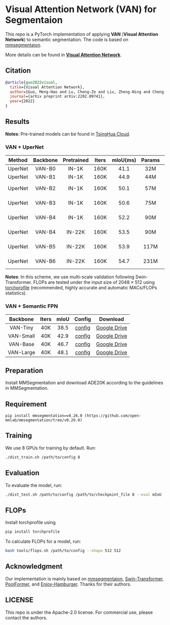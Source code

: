 # Visual Attention Network (VAN) for Segmentaion

This repo is a PyTorch implementation of applying **VAN** (**Visual Attention Network**) to semantic segmentation.
The code is based on [mmsegmentaion](https://github.com/open-mmlab/mmsegmentation/tree/v0.12.0).

More details can be found in [**Visual Attention Network**](https://arxiv.org/abs/2202.09741).

## Citation

```bib
@article{guo2022visual,
  title={Visual Attention Network},
  author={Guo, Meng-Hao and Lu, Cheng-Ze and Liu, Zheng-Ning and Cheng, Ming-Ming and Hu, Shi-Min},
  journal={arXiv preprint arXiv:2202.09741},
  year={2022}
}
```

## Results

**Notes**: Pre-trained models can be found in [TsingHua Cloud](https://cloud.tsinghua.edu.cn/d/0100f0cea37d41ba8d08/).

### VAN + UperNet

|   Method  |    Backbone     |  Pretrained | Iters | mIoU(ms) | Params | FLOPs  | Config | Download  |
| :-------: | :-------------: | :-----: | :---: | :--: | :----: | :----: | :----: | :-------: |
|  UperNet  |    VAN-B0  | IN-1K | 160K | 41.1 | 32M | - | [config](https://github.com/Visual-Attention-Network/VAN-Segmentation/blob/main/configs/upernet/1k_pretrained/upernet_van_b0_512x512_160k_ade20k.py)  | - |
|  UperNet  |    VAN-B1  | IN-1K  | 160K |  44.9  | 44M | - | [config](https://github.com/Visual-Attention-Network/VAN-Segmentation/blob/main/configs/upernet/1k_pretrained/upernet_van_b1_512x512_160k_ade20k.py)  | - |
|  UperNet  |    VAN-B2  | IN-1K  | 160K |  50.1 | 57M | 948G | [config](https://github.com/Visual-Attention-Network/VAN-Segmentation/blob/main/configs/upernet/1k_pretrained/upernet_van_b2_512x512_160k_ade20k.py)  | [TsingHua Cloud](https://cloud.tsinghua.edu.cn/f/68c8b494f3824d30bf07/?dl=1) |
|  UperNet  |    VAN-B3  | IN-1K  | 160K |  50.6 | 75M | 1030G | [config](https://github.com/Visual-Attention-Network/VAN-Segmentation/blob/main/configs/upernet/1k_pretrained/upernet_van_b3_512x512_160k_ade20k.py)  | [TsingHua Cloud](https://cloud.tsinghua.edu.cn/f/97bde65fbe334b358797/?dl=1) |
|  UperNet  |    VAN-B4  | IN-1K  | 160K |  52.2 |  90M | 1098G | [config](https://github.com/Visual-Attention-Network/VAN-Segmentation/blob/main/configs/upernet/1k_pretrained/upernet_van_b4_512x512_160k_ade20k.py)  | [TsingHua Cloud](https://cloud.tsinghua.edu.cn/f/5273f92c77a94395b804/?dl=1) |
|  UperNet  |    VAN-B4  | IN-22K | 160K |  53.5 | 90M  | 1098G | [config](https://github.com/Visual-Attention-Network/VAN-Segmentation/blob/main/configs/upernet/22k_pretrained/upernet_van_b4_512x512_160k_ade20k_22k.py)  | [TsingHua Cloud](https://cloud.tsinghua.edu.cn/f/8f1f0a9c4c71478fa43b/?dl=1) |
|  UperNet  |    VAN-B5  | IN-22K | 160K |  53.9 |  117M | 1208G | [config](https://github.com/Visual-Attention-Network/VAN-Segmentation/blob/main/configs/upernet/22k_pretrained/upernet_van_b5_512x512_160k_ade20k_22k.py)  | [TsingHua Cloud](https://cloud.tsinghua.edu.cn/f/2175bdc39d094e5f8f99/?dl=1) |
|  UperNet  |    VAN-B6  | IN-22K | 160K |  54.7 | 231M | 1658G | [config](https://github.com/Visual-Attention-Network/VAN-Segmentation/blob/main/configs/upernet/22k_pretrained/upernet_van_b6_512x512_160k_ade20k_22k.py)  | [TsingHua Cloud](https://cloud.tsinghua.edu.cn/f/853d9d0ea0f44c2aa090/?dl=1) |

**Notes**: In this scheme, we use multi-scale validation following Swin-Transformer. FLOPs are tested under the input size of 2048 $\times$ 512 using [torchprofile](https://github.com/zhijian-liu/torchprofile) (recommended, highly accurate and automatic MACs/FLOPs statistics).

### VAN + Semantic FPN

|    Backbone     | Iters | mIoU | Config | Download  |
| :-------------: | :-----: | :------: | :------------: | :----: |
|    VAN-Tiny     | 40K | 38.5 |  [config](https://github.com/Visual-Attention-Network/VAN-Segmentation/blob/main/configs/sem_fpn/fpn_van_b0_ade20k_40k.py)  | [Google Drive](https://drive.google.com/file/d/1Jl8LtyvOl6xeNMKCjpK2Rp_tGRfua8LJ/view?usp=sharing) |
|    VAN-Small    | 40K |  42.9  |  [config](https://github.com/Visual-Attention-Network/VAN-Segmentation/blob/main/configs/sem_fpn/fpn_van_b1_ade20k_40k.py)  | [Google Drive](https://drive.google.com/file/d/1Xfuo9D3Fo7b6zSCLTWE77k2jgYSHVSb8/view?usp=sharing) |
|    VAN-Base     | 40K | 46.7   |  [config](https://github.com/Visual-Attention-Network/VAN-Segmentation/blob/main/configs/sem_fpn/fpn_van_b2_ade20k_40k.py)  | [Google Drive](https://drive.google.com/file/d/1Ar4Hq9DjgaULQKfwM-jJvSO-D6gendpf/view?usp=sharing) |
|    VAN-Large    | 40K |  48.1  |  [config](https://github.com/Visual-Attention-Network/VAN-Segmentation/blob/main/configs/sem_fpn/fpn_van_b3_ade20k_40k.py)  | [Google Drive](https://drive.google.com/file/d/1v61uCi07IC6eyVHn3xbJqz4nOiGa1POY/view?usp=sharing) |

## Preparation

Install MMSegmentation and download ADE20K according to the guidelines in MMSegmentation.

## Requirement

```
pip install mmsegmentation==0.26.0 (https://github.com/open-mmlab/mmsegmentation/tree/v0.26.0)
```

## Training

We use 8 GPUs for training by default. Run:

```bash
./dist_train.sh /path/to/config 8
```

## Evaluation

To evaluate the model, run:

```bash
./dist_test.sh /path/to/config /path/to/checkpoint_file 8 --eval mIoU
```

## FLOPs

Install torchprofile using

```bash
pip install torchprofile
```

To calculate FLOPs for a model, run:

```bash
bash tools/flops.sh /path/to/config --shape 512 512
```


## Acknowledgment

Our implementation is mainly based on [mmsegmentaion](https://github.com/open-mmlab/mmsegmentation/tree/v0.12.0), [Swin-Transformer](https://github.com/SwinTransformer/Swin-Transformer-Semantic-Segmentation), [PoolFormer](https://github.com/sail-sg/poolformer), and [Enjoy-Hamburger](https://github.com/Gsunshine/Enjoy-Hamburger). Thanks for their authors.

## LICENSE

This repo is under the Apache-2.0 license. For commercial use, please contact the authors.
